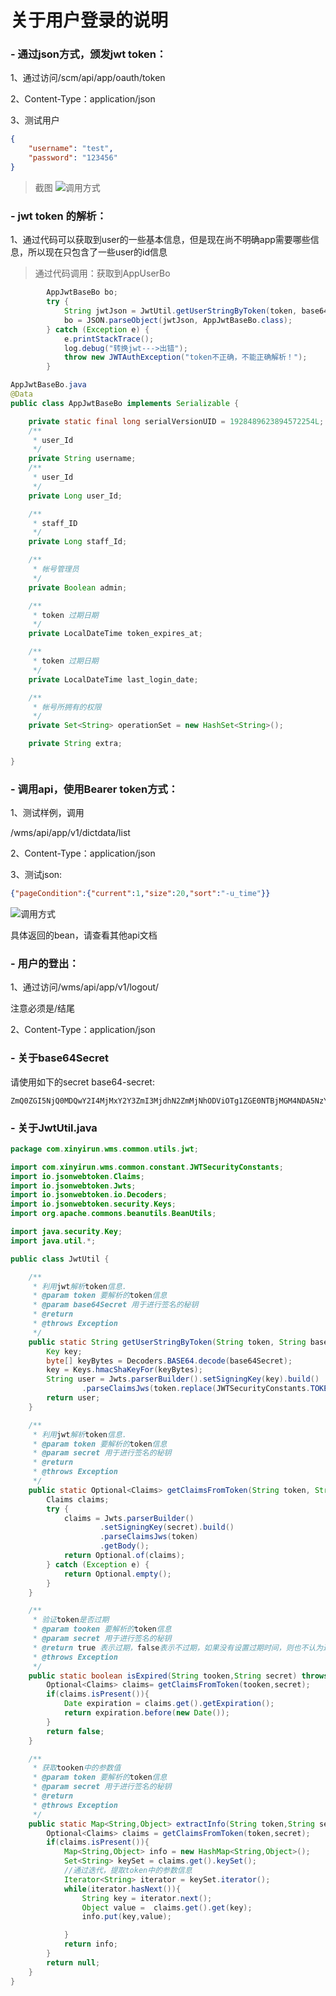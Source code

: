 # 关于用户登录的说明

### - 通过json方式，颁发jwt token：
1、通过访问/scm/api/app/oauth/token

2、Content-Type：application/json

3、测试用户

```json
{
    "username": "test",
    "password": "123456"
}
```

>截图
> ![调用方式](http://file.xinyirunscm.com/file/steel/2022/20220104/660/4b0242ea37924a5fbc122873b78a8731/微信图片_20220104104014.png)

### - jwt token 的解析：
1、通过代码可以获取到user的一些基本信息，但是现在尚不明确app需要哪些信息，所以现在只包含了一些user的id信息
>通过代码调用：获取到AppUserBo
```java
        AppJwtBaseBo bo;
        try {
            String jwtJson = JwtUtil.getUserStringByToken(token, base64Secret);
            bo = JSON.parseObject(jwtJson, AppJwtBaseBo.class);
        } catch (Exception e) {
            e.printStackTrace();
            log.debug("转换jwt--->出错");
            throw new JWTAuthException("token不正确，不能正确解析！");
        }
```
```java
AppJwtBaseBo.java
@Data
public class AppJwtBaseBo implements Serializable {

    private static final long serialVersionUID = 1928489623894572254L;
    /**
     * user_Id
     */
    private String username;
    /**
     * user_Id
     */
    private Long user_Id;

    /**
     * staff_ID
     */
    private Long staff_Id;

    /**
     * 帐号管理员
     */
    private Boolean admin;

    /**
     * token 过期日期
     */
    private LocalDateTime token_expires_at;

    /**
     * token 过期日期
     */
    private LocalDateTime last_login_date;

    /**
     * 帐号所拥有的权限
     */
    private Set<String> operationSet = new HashSet<String>();

    private String extra;

}
```


### - 调用api，使用Bearer token方式：
1、测试样例，调用

/wms/api/app/v1/dictdata/list

2、Content-Type：application/json

3、测试json:
```json
{"pageCondition":{"current":1,"size":20,"sort":"-u_time"}}
```

![调用方式](http://file.xinyirunscm.com/file/steel/2022/20220104/979/bbdbb88821954cbe87163ed592b87a15/%E5%BE%AE%E4%BF%A1%E5%9B%BE%E7%89%87_20220104110419.png)

具体返回的bean，请查看其他api文档

### - 用户的登出：
1、通过访问/wms/api/app/v1/logout/

注意必须是/结尾

2、Content-Type：application/json

### - 关于base64Secret
请使用如下的secret
base64-secret: 
```text
ZmQ0ZGI5NjQ0MDQwY2I4MjMxY2Y3ZmI3MjdhN2ZmMjNhODViOTg1ZGE0NTBjMGM4NDA5NzYxMjdjOWMwYWRmZTBlZjlhNGY3ZTg4Y2U3YTE1ODVkZDU5Y2Y3OGYwZWE1NzUzNWQ2YjFjZDc0NGMxZWU2MmQ3MjY1NzJmNTE0MzI=
```

### - 关于JwtUtil.java
```java
package com.xinyirun.wms.common.utils.jwt;

import com.xinyirun.wms.common.constant.JWTSecurityConstants;
import io.jsonwebtoken.Claims;
import io.jsonwebtoken.Jwts;
import io.jsonwebtoken.io.Decoders;
import io.jsonwebtoken.security.Keys;
import org.apache.commons.beanutils.BeanUtils;

import java.security.Key;
import java.util.*;

public class JwtUtil {

    /**
     * 利用jwt解析token信息.
     * @param token 要解析的token信息
     * @param base64Secret 用于进行签名的秘钥
     * @return
     * @throws Exception
     */
    public static String getUserStringByToken(String token, String base64Secret) throws Exception {
        Key key;
        byte[] keyBytes = Decoders.BASE64.decode(base64Secret);
        key = Keys.hmacShaKeyFor(keyBytes);
        String user = Jwts.parserBuilder().setSigningKey(key).build()
                .parseClaimsJws(token.replace(JWTSecurityConstants.TOKEN_PREFIX, "")).getBody().getSubject();
        return user;
    }

    /**
     * 利用jwt解析token信息.
     * @param token 要解析的token信息
     * @param secret 用于进行签名的秘钥
     * @return
     * @throws Exception
     */
    public static Optional<Claims> getClaimsFromToken(String token, String secret) throws Exception {
        Claims claims;
        try {
            claims = Jwts.parserBuilder()
                    .setSigningKey(secret).build()
                    .parseClaimsJws(token)
                    .getBody();
            return Optional.of(claims);
        } catch (Exception e) {
            return Optional.empty();
        }
    }

    /**
     * 验证token是否过期
     * @param tooken 要解析的token信息
     * @param secret 用于进行签名的秘钥
     * @return true 表示过期，false表示不过期，如果没有设置过期时间，则也不认为过期
     * @throws Exception
     */
    public static boolean isExpired(String tooken,String secret) throws Exception{
        Optional<Claims> claims= getClaimsFromToken(tooken,secret);
        if(claims.isPresent()){
            Date expiration = claims.get().getExpiration();
            return expiration.before(new Date());
        }
        return false;
    }

    /**
     * 获取tooken中的参数值
     * @param token 要解析的token信息
     * @param secret 用于进行签名的秘钥
     * @return
     * @throws Exception
     */
    public static Map<String,Object> extractInfo(String token,String secret) throws Exception{
        Optional<Claims> claims = getClaimsFromToken(token,secret);
        if(claims.isPresent()){
            Map<String,Object> info = new HashMap<String,Object>();
            Set<String> keySet = claims.get().keySet();
            //通过迭代，提取token中的参数信息
            Iterator<String> iterator = keySet.iterator();
            while(iterator.hasNext()){
                String key = iterator.next();
                Object value =  claims.get().get(key);
                info.put(key,value);

            }
            return info;
        }
        return null;
    }
}

```